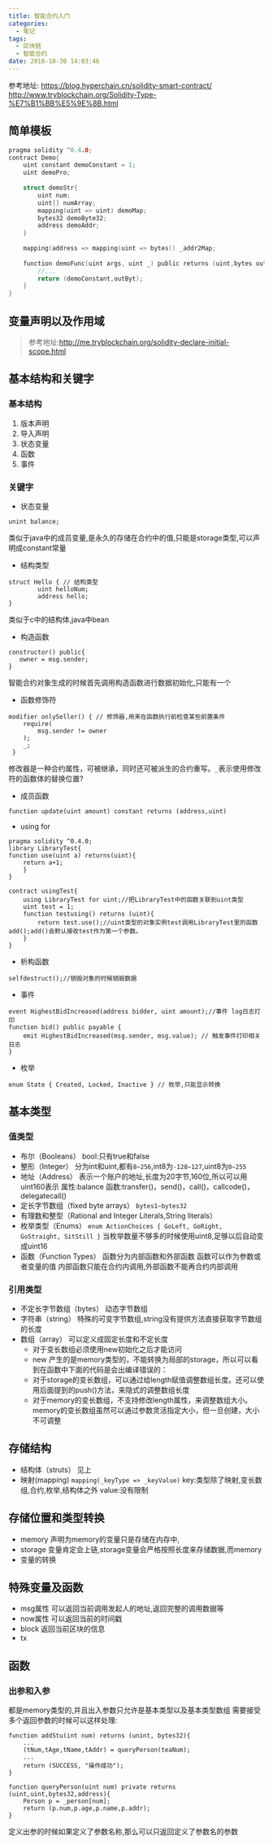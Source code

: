 ```yaml
---
title: 智能合约入门
categories:
  - 笔记
tags:
  - 区块链
  - 智能合约
date: 2018-10-30 14:03:46
---
```

 参考地址:
 https://blog.hyperchain.cn/solidity-smart-contract/
 http://www.tryblockchain.org/Solidity-Type-%E7%B1%BB%E5%9E%8B.html
 <!-- more -->

## 简单模板
```c 
pragma solidity ^0.4.0; 
contract Demo{
    uint constant demoConstant = 1;
    uint demoPro;
    
    struct demoStr{
        uint num;
        uint[] numArray;
        mapping(uint => uint) demoMap;
        bytes32 demoByte32;
        address demoAddr;
    }
    
    mapping(address => mapping(uint => bytes)) _addr2Map;
    
    function demoFunc(uint args, uint _) public returns (uint,bytes outByt){
        //...
        return (demoConstant,outByt);
    }
} 
```

## 变量声明以及作用域
> 参考地址:http://me.tryblockchain.org/solidity-declare-initial-scope.html

## 基本结构和关键字
### 基本结构
1. 版本声明
2. 导入声明
3. 状态变量
4. 函数
5. 事件

### 关键字
* 状态变量
```
unint balance;
```
类似于java中的成员变量,是永久的存储在合约中的值,只能是storage类型,可以声明成constant常量
* 结构类型
```
struct Hello { // 结构类型
        uint helloNum;
        address hello;
}
```
类似于c中的结构体,java中bean
* 构造函数
```
constructor() public{
   owner = msg.sender;
}
```
智能合约对象生成的时候首先调用构造函数进行数据初始化,只能有一个
* 函数修饰符
```
modifier onlySeller() { // 修饰器,用来在函数执行前检查某些前置条件
    require(
        msg.sender != owner
    );
    _;
 }
```
修改器是一种合约属性，可被继承，同时还可被派生的合约重写。`_`表示使用修改符的函数体的替换位置?
* 成员函数
```
function update(uint amount) constant returns (address,uint)
```
* using for 
```
pragma solidity ^0.4.0;    
library LibraryTest{
function use(uint a) returns(uint){
    return a+1;
    }
}

contract usingTest{
    using LibraryTest for uint;//把LibraryTest中的函数关联到uint类型
    uint test = 1;
    function testusing() returns (uint){
        return test.use();//uint类型的对象实例test调用LibraryTest里的函数add();add()会默认接收test作为第一个参数。
    }
}
```
* 析构函数
```
selfdestruct();//销毁对象的时候销毁数据
```

* 事件
```
event HighestBidIncreased(address bidder, uint amount);//事件 log日志打印
function bid() public payable {
    emit HighestBidIncreased(msg.sender, msg.value); // 触发事件打印相关日志
} 
```
* 枚举
```
enum State { Created, Locked, Inactive } // 枚举,只能显示转换
```

## 基本类型
### 值类型
* 布尔（Booleans）
bool:只有true和false
* 整形（Integer）
分为int和uint,都有`8~256`,int8为`-128~127`,uint8为`0~255`
* 地址（Address）
表示一个账户的地址,长度为20字节,160位,所以可以用uint160表示
属性:balance
函数:transfer()，send()，call()，callcode()，delegatecall()
* 定长字节数组（fixed byte arrays）
`bytes1~bytes32`
* 有理数和整型（Rational and Integer Literals,String literals）
* 枚举类型（Enums）
`enum ActionChoices { GoLeft, GoRight, GoStraight, SitStill }`
当枚举数量不够多的时候使用uint8,足够以后自动变成uint16
* 函数（Function Types）
函数分为内部函数和外部函数
函数可以作为参数或者变量的值
内部函数只能在合约内调用,外部函数不能再合约内部调用

### 引用类型
* 不定长字节数组（bytes）
动态字节数组
* 字符串（string）
特殊的可变字节数组,string没有提供方法直接获取字节数组的长度
* 数组（array）
可以定义成固定长度和不定长度
	* 对于变长数组必须使用new初始化之后才能访问
	* new 产生的是memory类型的，不能转换为局部的storage，所以可以看到在函数中下面的代码是会出编译错误的：
	* 对于storage的变长数组，可以通过给length赋值调整数组长度。还可以使用后面提到的push()方法，来隐式的调整数组长度
	* 对于memory的变长数组，不支持修改length属性，来调整数组大小。memory的变长数组虽然可以通过参数灵活指定大小，但一旦创建，大小不可调整

## 存储结构
* 结构体（struts）
见上
* 映射(mapping)
`mapping(_keyType => _keyValue)`
key:类型除了映射,变长数组,合约,枚举,结构体之外
value:没有限制

## 存储位置和类型转换
* memory
声明为memory的变量只是存储在内存中,
* storage
变量肯定会上链,storage变量会严格按照长度来存储数据,而memory
* 变量的转换

## 特殊变量及函数
* msg属性
可以返回当前调用发起人的地址,返回完整的调用数据等
* now属性
可以返回当前的时间戳
* block
返回当前区块的信息
* tx

## 函数
### 出参和入参
都是memory类型的,并且出入参数只允许是基本类型以及基本类型数组
需要接受多个返回参数的时候可以这样处理:
```
function addStu(int num) returns (unint, bytes32){
	...
	(tNum,tAge,tName,tAddr) = queryPerson(teaNum);
	...
	return (SUCCESS, "操作成功");
}

function queryPerson(uint num) private returns (uint,uint,bytes32,address){
    Person p = _person[num];
    return (p.num,p.age,p.name,p.addr);
}
```
定义出参的时候如果定义了参数名称,那么可以只返回定义了参数名的参数

### 





































